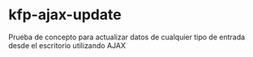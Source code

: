 # kfp-ajax-update
Prueba de concepto para actualizar datos de cualquier tipo de entrada desde el escritorio utilizando AJAX
